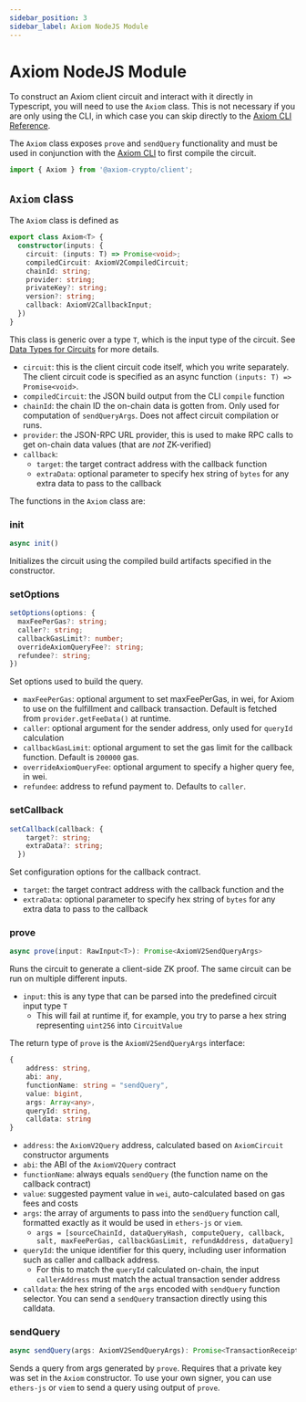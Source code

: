 ```yaml
---
sidebar_position: 3
sidebar_label: Axiom NodeJS Module
---
```


# Axiom NodeJS Module

To construct an Axiom client circuit and interact with it directly in Typescript, you will need to use the `Axiom` class. This is not necessary if you are only using the CLI, in which case you can skip directly to the [Axiom CLI Reference](/sdk/typescript-sdk/axiom-cli "mention").

The `Axiom` class exposes `prove` and `sendQuery` functionality and must be used in conjunction with the [Axiom CLI](/sdk/typescript-sdk/axiom-cli "mention") to first compile the circuit.

```typescript
import { Axiom } from '@axiom-crypto/client';
```

## `Axiom` class

The `Axiom` class is defined as

```typescript
export class Axiom<T> {
  constructor(inputs: {
    circuit: (inputs: T) => Promise<void>;
    compiledCircuit: AxiomV2CompiledCircuit;
    chainId: string;
    provider: string;
    privateKey?: string;
    version?: string;
    callback: AxiomV2CallbackInput;
  })
}
```

This class is generic over a type `T`, which is the input type of the circuit. See [Data Types for Circuits](/sdk/typescript-sdk/axiom-circuit/circuit-types "mention") for more details.

- `circuit`: this is the client circuit code itself, which you write separately. The client circuit code is specified as an async function `(inputs: T) => Promise<void>`.
- `compiledCircuit`: the JSON build output from the CLI `compile` function
- `chainId`: the chain ID the on-chain data is gotten from. Only used for computation of `sendQueryArgs`. Does not affect circuit compilation or runs.
- `provider`: the JSON-RPC URL provider, this is used to make RPC calls to get on-chain data values (that are _not_ ZK-verified)
- `callback`:
  - `target`: the target contract address with the callback function
  - `extraData`: optional parameter to specify hex string of `bytes` for any extra data to pass to the callback

The functions in the `Axiom` class are:

### init

```typescript
async init()
```

Initializes the circuit using the compiled build artifacts specified in the constructor.

### setOptions

```typescript
setOptions(options: {
  maxFeePerGas?: string;
  caller?: string;
  callbackGasLimit?: number;
  overrideAxiomQueryFee?: string;
  refundee?: string;
})
```

Set options used to build the query.

- `maxFeePerGas`: optional argument to set maxFeePerGas, in wei, for Axiom to use on the fulfillment and callback transaction. Default is fetched from `provider.getFeeData()` at runtime.
- `caller`: optional argument for the sender address, only used for `queryId` calculation
- `callbackGasLimit`: optional argument to set the gas limit for the callback function. Default is `200000` gas.
- `overrideAxiomQueryFee`: optional argument to specify a higher query fee, in wei.
- `refundee`: address to refund payment to. Defaults to `caller`.

### setCallback

```typescript
setCallback(callback: {
    target?: string;
    extraData?: string;
  })
```

Set configuration options for the callback contract.

- `target`: the target contract address with the callback function and the 
- `extraData`: optional parameter to specify hex string of `bytes` for any extra data to pass to the callback

### prove

```typescript
async prove(input: RawInput<T>): Promise<AxiomV2SendQueryArgs>
```

Runs the circuit to generate a client-side ZK proof. The same circuit can be run on multiple different inputs.

- `input`: this is any type that can be parsed into the predefined circuit input type `T`
  - This will fail at runtime if, for example, you try to parse a hex string representing `uint256` into `CircuitValue`

The return type of `prove` is the `AxiomV2SendQueryArgs` interface:

```typescript
{
    address: string,
    abi: any,
    functionName: string = "sendQuery",
    value: bigint,
    args: Array<any>,
    queryId: string,
    calldata: string
}
```

- `address`: the `AxiomV2Query` address, calculated based on `AxiomCircuit` constructor arguments
- `abi`: the ABI of the `AxiomV2Query` contract
- `functionName`: always equals `sendQuery` (the function name on the callback contract)
- `value`: suggested payment value in `wei`, auto-calculated based on gas fees and costs
- `args`: the array of arguments to pass into the `sendQuery` function call, formatted exactly as it would be used in `ethers-js` or `viem`.&#x20;
  - `args = [sourceChainId, dataQueryHash, computeQuery, callback, salt, maxFeePerGas, callbackGasLimit, refundAddress, dataQuery]`
- `queryId`: the unique identifier for this query, including user information such as caller and callback address.
  - For this to match the `queryId` calculated on-chain, the input `callerAddress` must match the actual transaction sender address
- `calldata`: the hex string of the `args` encoded with `sendQuery` function selector. You can send a `sendQuery` transaction directly using this calldata.

### sendQuery

```typescript
async sendQuery(args: AxiomV2SendQueryArgs): Promise<TransactionReceipt>
```

Sends a query from args generated by `prove`. Requires that a private key was set in the `Axiom` constructor. To use your own signer, you can use `ethers-js` or `viem` to send a query using output of `prove`.